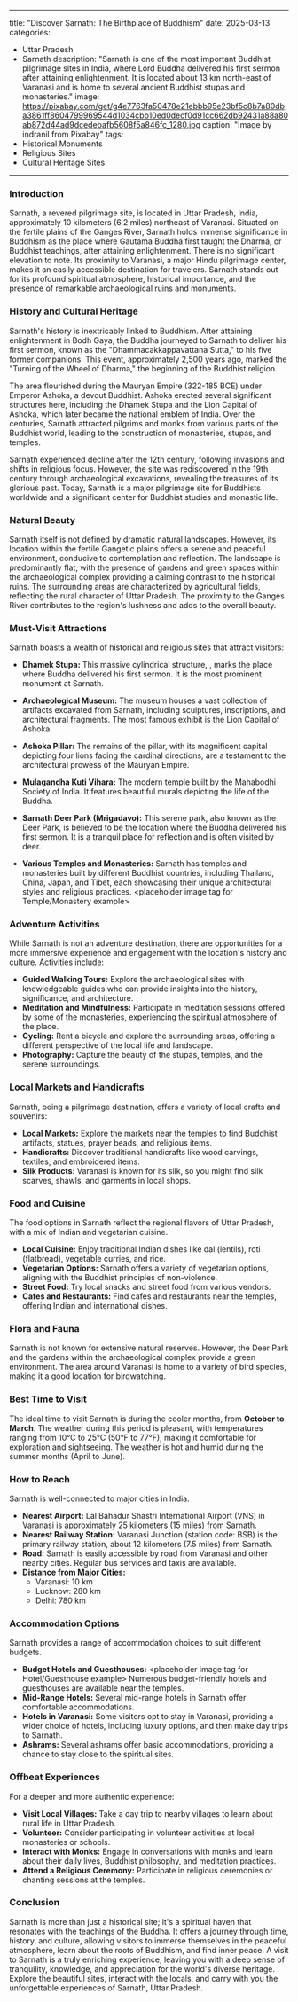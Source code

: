 
---
title: "Discover Sarnath: The Birthplace of Buddhism"
date: 2025-03-13
categories:
  - Uttar Pradesh
  - Sarnath
description: "Sarnath is one of the most important Buddhist pilgrimage sites in India, where Lord Buddha delivered his first sermon after attaining enlightenment. It is located about 13 km north-east of Varanasi and is home to several ancient Buddhist stupas and monasteries."
image: https://pixabay.com/get/g4e7763fa50478e21ebbb95e23bf5c8b7a80dba3861ff8604799969544d1034cbb10ed0decf0d91cc662db92431a88a80ab872d44ad9dcedebafb5608f5a846fc_1280.jpg
caption: "Image by indranil from Pixabay"
tags: 
  - Historical Monuments
  - Religious Sites
  - Cultural Heritage Sites
---


### **Introduction**

Sarnath, a revered pilgrimage site, is located in Uttar Pradesh, India, approximately 10 kilometers (6.2 miles) northeast of Varanasi. Situated on the fertile plains of the Ganges River, Sarnath holds immense significance in Buddhism as the place where Gautama Buddha first taught the Dharma, or Buddhist teachings, after attaining enlightenment. There is no significant elevation to note. Its proximity to Varanasi, a major Hindu pilgrimage center, makes it an easily accessible destination for travelers. Sarnath stands out for its profound spiritual atmosphere, historical importance, and the presence of remarkable archaeological ruins and monuments.

### **History and Cultural Heritage**

Sarnath's history is inextricably linked to Buddhism. After attaining enlightenment in Bodh Gaya, the Buddha journeyed to Sarnath to deliver his first sermon, known as the "Dhammacakkappavattana Sutta," to his five former companions. This event, approximately 2,500 years ago, marked the "Turning of the Wheel of Dharma," the beginning of the Buddhist religion.

The area flourished during the Mauryan Empire (322-185 BCE) under Emperor Ashoka, a devout Buddhist. Ashoka erected several significant structures here, including the Dhamek Stupa and the Lion Capital of Ashoka, which later became the national emblem of India. Over the centuries, Sarnath attracted pilgrims and monks from various parts of the Buddhist world, leading to the construction of monasteries, stupas, and temples.

Sarnath experienced decline after the 12th century, following invasions and shifts in religious focus. However, the site was rediscovered in the 19th century through archaeological excavations, revealing the treasures of its glorious past. Today, Sarnath is a major pilgrimage site for Buddhists worldwide and a significant center for Buddhist studies and monastic life.

### **Natural Beauty**

Sarnath itself is not defined by dramatic natural landscapes. However, its location within the fertile Gangetic plains offers a serene and peaceful environment, conducive to contemplation and reflection. The landscape is predominantly flat, with the presence of gardens and green spaces within the archaeological complex providing a calming contrast to the historical ruins. The surrounding areas are characterized by agricultural fields, reflecting the rural character of Uttar Pradesh. The proximity to the Ganges River contributes to the region's lushness and adds to the overall beauty.

### **Must-Visit Attractions**

Sarnath boasts a wealth of historical and religious sites that attract visitors:

*   **Dhamek Stupa:** This massive cylindrical structure, <placeholder image tag for Dhamek Stupa>, marks the place where Buddha delivered his first sermon. It is the most prominent monument at Sarnath.

*   **Archaeological Museum:** <placeholder image tag for Archaeological Museum> The museum houses a vast collection of artifacts excavated from Sarnath, including sculptures, inscriptions, and architectural fragments. The most famous exhibit is the Lion Capital of Ashoka.

*   **Ashoka Pillar:** <placeholder image tag for Ashoka Pillar> The remains of the pillar, with its magnificent capital depicting four lions facing the cardinal directions, are a testament to the architectural prowess of the Mauryan Empire.

*   **Mulagandha Kuti Vihara:** <placeholder image tag for Mulagandha Kuti Vihara> The modern temple built by the Mahabodhi Society of India. It features beautiful murals depicting the life of the Buddha.

*   **Sarnath Deer Park (Mrigadavo):** This serene park, also known as the Deer Park, is believed to be the location where the Buddha delivered his first sermon. It is a tranquil place for reflection and is often visited by deer.

*   **Various Temples and Monasteries:** Sarnath has temples and monasteries built by different Buddhist countries, including Thailand, China, Japan, and Tibet, each showcasing their unique architectural styles and religious practices. <placeholder image tag for Temple/Monastery example>

### **Adventure Activities**

While Sarnath is not an adventure destination, there are opportunities for a more immersive experience and engagement with the location's history and culture. Activities include:

*   **Guided Walking Tours:** Explore the archaeological sites with knowledgeable guides who can provide insights into the history, significance, and architecture.
*   **Meditation and Mindfulness:** Participate in meditation sessions offered by some of the monasteries, experiencing the spiritual atmosphere of the place.
*   **Cycling:** Rent a bicycle and explore the surrounding areas, offering a different perspective of the local life and landscape.
*   **Photography:** Capture the beauty of the stupas, temples, and the serene surroundings.

### **Local Markets and Handicrafts**

Sarnath, being a pilgrimage destination, offers a variety of local crafts and souvenirs:

*   **Local Markets:** <placeholder image tag for Market Scene> Explore the markets near the temples to find Buddhist artifacts, statues, prayer beads, and religious items.
*   **Handicrafts:** Discover traditional handicrafts like wood carvings, textiles, and embroidered items.
*   **Silk Products:** Varanasi is known for its silk, so you might find silk scarves, shawls, and garments in local shops.

### **Food and Cuisine**

The food options in Sarnath reflect the regional flavors of Uttar Pradesh, with a mix of Indian and vegetarian cuisine.

*   **Local Cuisine:** Enjoy traditional Indian dishes like dal (lentils), roti (flatbread), vegetable curries, and rice.
*   **Vegetarian Options:** Sarnath offers a variety of vegetarian options, aligning with the Buddhist principles of non-violence.
*   **Street Food:** Try local snacks and street food from various vendors.
*   **Cafes and Restaurants:** Find cafes and restaurants near the temples, offering Indian and international dishes.

### **Flora and Fauna**

Sarnath is not known for extensive natural reserves. However, the Deer Park and the gardens within the archaeological complex provide a green environment. The area around Varanasi is home to a variety of bird species, making it a good location for birdwatching.

### **Best Time to Visit**

The ideal time to visit Sarnath is during the cooler months, from **October to March**. The weather during this period is pleasant, with temperatures ranging from 10°C to 25°C (50°F to 77°F), making it comfortable for exploration and sightseeing. The weather is hot and humid during the summer months (April to June).

### **How to Reach**

Sarnath is well-connected to major cities in India.

*   **Nearest Airport:** Lal Bahadur Shastri International Airport (VNS) in Varanasi is approximately 25 kilometers (15 miles) from Sarnath.
*   **Nearest Railway Station:** Varanasi Junction (station code: BSB) is the primary railway station, about 12 kilometers (7.5 miles) from Sarnath.
*   **Road:** Sarnath is easily accessible by road from Varanasi and other nearby cities. Regular bus services and taxis are available.
*   **Distance from Major Cities:**
    *   Varanasi: 10 km
    *   Lucknow: 280 km
    *   Delhi: 780 km

### **Accommodation Options**

Sarnath provides a range of accommodation choices to suit different budgets.

*   **Budget Hotels and Guesthouses:** <placeholder image tag for Hotel/Guesthouse example> Numerous budget-friendly hotels and guesthouses are available near the temples.
*   **Mid-Range Hotels:** Several mid-range hotels in Sarnath offer comfortable accommodations.
*   **Hotels in Varanasi:** Some visitors opt to stay in Varanasi, providing a wider choice of hotels, including luxury options, and then make day trips to Sarnath.
*   **Ashrams:** Several ashrams offer basic accommodations, providing a chance to stay close to the spiritual sites.

### **Offbeat Experiences**

For a deeper and more authentic experience:

*   **Visit Local Villages:** Take a day trip to nearby villages to learn about rural life in Uttar Pradesh.
*   **Volunteer:** Consider participating in volunteer activities at local monasteries or schools.
*   **Interact with Monks:** Engage in conversations with monks and learn about their daily lives, Buddhist philosophy, and meditation practices.
*   **Attend a Religious Ceremony:** Participate in religious ceremonies or chanting sessions at the temples.

### **Conclusion**

Sarnath is more than just a historical site; it's a spiritual haven that resonates with the teachings of the Buddha. It offers a journey through time, history, and culture, allowing visitors to immerse themselves in the peaceful atmosphere, learn about the roots of Buddhism, and find inner peace. A visit to Sarnath is a truly enriching experience, leaving you with a deep sense of tranquility, knowledge, and appreciation for the world's diverse heritage. Explore the beautiful sites, interact with the locals, and carry with you the unforgettable experiences of Sarnath, Uttar Pradesh.


